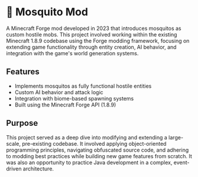 # 🦟 Mosquito Mod

A Minecraft Forge mod developed in 2023 that introduces mosquitos as custom hostile mobs. This project involved working within the existing Minecraft 1.8.9 codebase using the Forge modding framework, focusing on extending game functionality through entity creation, AI behavior, and integration with the game's world generation systems.

## Features

- Implements mosquitos as fully functional hostile entities
- Custom AI behavior and attack logic
- Integration with biome-based spawning systems
- Built using the Minecraft Forge API (1.8.9)

## Purpose

This project served as a deep dive into modifying and extending a large-scale, pre-existing codebase. It involved applying object-oriented programming principles, navigating obfuscated source code, and adhering to modding best practices while building new game features from scratch. It was also an opportunity to practice Java development in a complex, event-driven architecture.

